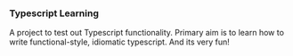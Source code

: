 ### Typescript Learning
A project to test out Typescript functionality. Primary aim is to learn how to write functional-style, idiomatic typescript. 
And its very fun!